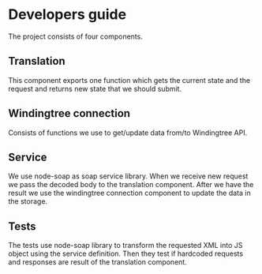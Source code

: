 # Developers guide
The project consists of four components.

## Translation
This component exports one function which gets the current state and the request and returns new state that we should submit.

## Windingtree connection
Consists of functions we use to get/update data from/to Windingtree API.

## Service
We use node-soap as soap service library. When we receive new request we pass the decoded body to the translation component. After we have the result we use the windingtree connection component to update the data in the storage.

## Tests
The tests use node-soap library to transform the requested XML into JS object using the service definition. Then they test if hardcoded requests and responses are result of the translation component.